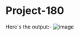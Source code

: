 # Project-180
Here's the output:-
![image](https://user-images.githubusercontent.com/87526775/219959348-96be974c-7956-443d-9639-fb15d9305ee7.png)
